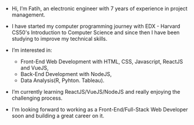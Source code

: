 - Hi, I’m Fatih, an electronic engineer with 7 years of experience in project management.
- I have started my computer programming journey with EDX - Harvard CS50's Introduction to Computer Science and since then I have been studying to improve my technical skills.
- I’m interested in:
  - Front-End Web Development with HTML, CSS, Javascript, ReactJS and VueJS,
  - Back-End Development with NodeJS,
  - Data Analysis(R, Pyhton. Tableau).

- I’m currently learning ReactJS/VueJS/NodeJS and really enjoying the challenging process.
- I'm looking forward to working as a Front-End/Full-Stack Web Developer soon and building a great career on it.

<!---
fatihozoglu/fatihozoglu is a ✨ special ✨ repository because its `README.md` (this file) appears on your GitHub profile.
You can click the Preview link to take a look at your changes.
--->
